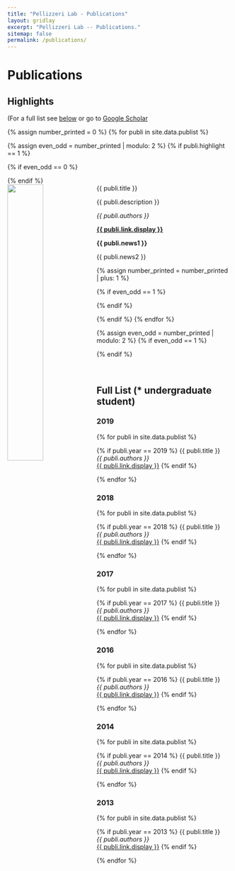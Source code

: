 ```yaml
---
title: "Pellizzeri Lab - Publications"
layout: gridlay
excerpt: "Pellizzeri Lab -- Publications."
sitemap: false
permalink: /publications/
---
```



# Publications

## Highlights

(For a full list see [below](#full-list) or go to [Google Scholar](https://scholar.google.com/citations?hl=en&user=ELOkKaUAAAAJ&view_op=list_works&sortby=pubdate#)

{% assign number_printed = 0 %}
{% for publi in site.data.publist %}

{% assign even_odd = number_printed | modulo: 2 %}
{% if publi.highlight == 1 %}

{% if even_odd == 0 %}
<div class="row">
{% endif %}

<div class="col-sm-6 clearfix">
 <div class="well">
  <pubtit>{{ publi.title }}</pubtit>
  <img src="{{ site.url }}{{ site.baseurl }}/images/pubpic/{{ publi.image }}" class="img-responsive" width="40%" style="float: left" />
  <p>{{ publi.description }}</p>
  <p><em>{{ publi.authors }}</em></p>
  <p><strong><a href="{{ publi.link.url }}">{{ publi.link.display }}</a></strong></p>
  <p class="text-danger"><strong> {{ publi.news1 }}</strong></p>
  <p> {{ publi.news2 }}</p>
 </div>
</div>

{% assign number_printed = number_printed | plus: 1 %}

{% if even_odd == 1 %}
</div>
{% endif %}

{% endif %}
{% endfor %}

{% assign even_odd = number_printed | modulo: 2 %}
{% if even_odd == 1 %}
</div>
{% endif %}

<p> &nbsp; </p>


## Full List (* undergraduate student)

### 2019
{% for publi in site.data.publist %}

{% if publi.year == 2019 %}
{{ publi.title }} <br />
  <em>{{ publi.authors }} </em><br /><a href="{{ publi.link.url }}">{{ publi.link.display }}</a>
{% endif %}

{% endfor %}

### 2018
{% for publi in site.data.publist %}

{% if publi.year == 2018 %}
{{ publi.title }} <br />
  <em>{{ publi.authors }} </em><br /><a href="{{ publi.link.url }}">{{ publi.link.display }}</a>
{% endif %}

{% endfor %}

### 2017
{% for publi in site.data.publist %}

{% if publi.year == 2017 %}
{{ publi.title }} <br />
  <em>{{ publi.authors }} </em><br /><a href="{{ publi.link.url }}">{{ publi.link.display }}</a>
{% endif %}

{% endfor %}

### 2016
{% for publi in site.data.publist %}

{% if publi.year == 2016 %}
{{ publi.title }} <br />
  <em>{{ publi.authors }} </em><br /><a href="{{ publi.link.url }}">{{ publi.link.display }}</a>
{% endif %}

{% endfor %}

### 2014
{% for publi in site.data.publist %}

{% if publi.year == 2014 %}
{{ publi.title }} <br />
  <em>{{ publi.authors }} </em><br /><a href="{{ publi.link.url }}">{{ publi.link.display }}</a>
{% endif %}

{% endfor %}

### 2013
{% for publi in site.data.publist %}

{% if publi.year == 2013 %}
{{ publi.title }} <br />
  <em>{{ publi.authors }} </em><br /><a href="{{ publi.link.url }}">{{ publi.link.display }}</a>
{% endif %}

{% endfor %}
